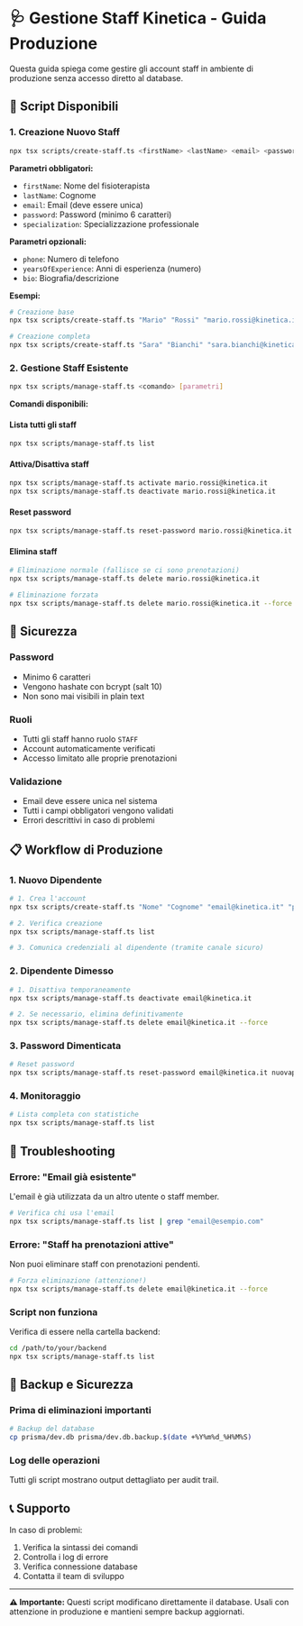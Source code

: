 # 🩺 Gestione Staff Kinetica - Guida Produzione

Questa guida spiega come gestire gli account staff in ambiente di produzione senza accesso diretto al database.

## 🚀 Script Disponibili

### 1. Creazione Nuovo Staff
```bash
npx tsx scripts/create-staff.ts <firstName> <lastName> <email> <password> <specialization> [phone] [yearsOfExperience] [bio]
```

**Parametri obbligatori:**
- `firstName`: Nome del fisioterapista
- `lastName`: Cognome
- `email`: Email (deve essere unica)
- `password`: Password (minimo 6 caratteri)
- `specialization`: Specializzazione professionale

**Parametri opzionali:**
- `phone`: Numero di telefono
- `yearsOfExperience`: Anni di esperienza (numero)
- `bio`: Biografia/descrizione

**Esempi:**
```bash
# Creazione base
npx tsx scripts/create-staff.ts "Mario" "Rossi" "mario.rossi@kinetica.it" "securepass123" "Fisioterapia"

# Creazione completa
npx tsx scripts/create-staff.ts "Sara" "Bianchi" "sara.bianchi@kinetica.it" "mypass456" "Osteopatia" "+39 333 123 4567" "8" "Specialista in manipolazioni vertebrali e terapie manuali"
```

### 2. Gestione Staff Esistente
```bash
npx tsx scripts/manage-staff.ts <comando> [parametri]
```

**Comandi disponibili:**

#### Lista tutti gli staff
```bash
npx tsx scripts/manage-staff.ts list
```

#### Attiva/Disattiva staff
```bash
npx tsx scripts/manage-staff.ts activate mario.rossi@kinetica.it
npx tsx scripts/manage-staff.ts deactivate mario.rossi@kinetica.it
```

#### Reset password
```bash
npx tsx scripts/manage-staff.ts reset-password mario.rossi@kinetica.it nuovapassword123
```

#### Elimina staff
```bash
# Eliminazione normale (fallisce se ci sono prenotazioni)
npx tsx scripts/manage-staff.ts delete mario.rossi@kinetica.it

# Eliminazione forzata
npx tsx scripts/manage-staff.ts delete mario.rossi@kinetica.it --force
```

## 🔐 Sicurezza

### Password
- Minimo 6 caratteri
- Vengono hashate con bcrypt (salt 10)
- Non sono mai visibili in plain text

### Ruoli
- Tutti gli staff hanno ruolo `STAFF`
- Account automaticamente verificati
- Accesso limitato alle proprie prenotazioni

### Validazione
- Email deve essere unica nel sistema
- Tutti i campi obbligatori vengono validati
- Errori descrittivi in caso di problemi

## 📋 Workflow di Produzione

### 1. Nuovo Dipendente
```bash
# 1. Crea l'account
npx tsx scripts/create-staff.ts "Nome" "Cognome" "email@kinetica.it" "passwordtemp123" "Specializzazione" "telefono" "anni"

# 2. Verifica creazione
npx tsx scripts/manage-staff.ts list

# 3. Comunica credenziali al dipendente (tramite canale sicuro)
```

### 2. Dipendente Dimesso
```bash
# 1. Disattiva temporaneamente
npx tsx scripts/manage-staff.ts deactivate email@kinetica.it

# 2. Se necessario, elimina definitivamente
npx tsx scripts/manage-staff.ts delete email@kinetica.it --force
```

### 3. Password Dimenticata
```bash
# Reset password
npx tsx scripts/manage-staff.ts reset-password email@kinetica.it nuovapassword123
```

### 4. Monitoraggio
```bash
# Lista completa con statistiche
npx tsx scripts/manage-staff.ts list
```

## 🚨 Troubleshooting

### Errore: "Email già esistente"
L'email è già utilizzata da un altro utente o staff member.
```bash
# Verifica chi usa l'email
npx tsx scripts/manage-staff.ts list | grep "email@esempio.com"
```

### Errore: "Staff ha prenotazioni attive"
Non puoi eliminare staff con prenotazioni pendenti.
```bash
# Forza eliminazione (attenzione!)
npx tsx scripts/manage-staff.ts delete email@kinetica.it --force
```

### Script non funziona
Verifica di essere nella cartella backend:
```bash
cd /path/to/your/backend
npx tsx scripts/manage-staff.ts list
```

## 🔄 Backup e Sicurezza

### Prima di eliminazioni importanti
```bash
# Backup del database
cp prisma/dev.db prisma/dev.db.backup.$(date +%Y%m%d_%H%M%S)
```

### Log delle operazioni
Tutti gli script mostrano output dettagliato per audit trail.

## 📞 Supporto

In caso di problemi:
1. Verifica la sintassi dei comandi
2. Controlla i log di errore
3. Verifica connessione database
4. Contatta il team di sviluppo

---

**⚠️ Importante:** Questi script modificano direttamente il database. Usali con attenzione in produzione e mantieni sempre backup aggiornati.
